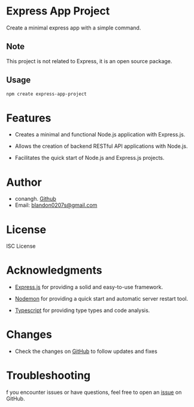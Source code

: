 # Express App Project

Create a minimal express app with a simple command.

## Note

This project is not related to Express, it is an open source package.

## Usage

```bash
npm create express-app-project
```

# Features

- Creates a minimal and functional Node.js application with Express.js.

- Allows the creation of backend RESTful API applications with Node.js.

- Facilitates the quick start of Node.js and Express.js projects.

# Author

- conangh. [Github](https://github.com/ConanGH-S/)
- Email: blandon0207s@gmail.com


# License
ISC License

# Acknowledgments


- [Express.js](https://expressjs.com/es/) for providing a solid and easy-to-use framework.

- [Nodemon](https://www.npmjs.com/package/nodemon) for providing a quick start and automatic server restart tool.

- [Typescript](https://www.typescriptlang.org/) for providing type types and code analysis.

# Changes
- Check the changes on [GitHub](https://github.com/ConanGH-S/create-express-app) to follow updates and fixes

# Troubleshooting
f you encounter issues or have questions, feel free to open an [issue](https://github.com/ConanGH-S/create-express-app/issues) on GitHub.